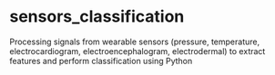 # sensors_classification
Processing signals from wearable sensors (pressure, temperature, electrocardiogram, electroencephalogram, electrodermal) to extract features and perform classification using Python

